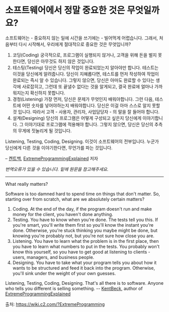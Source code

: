 # 소프트웨어에서 정말 중요한 것은 무엇일까요?

소프트웨어는 - 중요하지 않는 일에 시간을 쓰기에는 - 빌어먹게 어렵습니다.
그래서, 처음부터 다시 시작해서, 우리에게 절대적으로 중요한 것은 무엇입니까?

1. 코딩(Coding)
   궁극적으로, 프로그램이 실행되지 않거나, 고객을 위해 돈을 벌지 못한다면,
   당신은 아무것도 하지 않은 것입니다.
2. 테스팅(Testing)
   당신은 당신의 작업이 완료되었는지 알아야만 합니다. 테스트는 이것을 당신에게 알려줍니다.
   당신이 지혜롭다면, 테스트를 먼저 작성하여 작업이 완료되는 즉시 알 수 있습니다.
   그렇지 않으면, 당신은 아마도 완료할 수 있다는 생각에 사로잡히고, 그런데 또 끝낼수 없다는 것을 알게되고, 결국 완료에 얼마나 가까워지는지 확신하지 못합니다.
3. 경청(Listening)
   가장 먼저, 당신은 문제가 무엇인지 배워야합니다.
   그런 다음, 테스트에 어떤 숫자를 넣어야하는지 배워야합니다. 당신은 이걸 아마 스스로 알지 못할 것 입니다.
   따라서 고객 - 사용자, 관리자, 사업담당자 - 의 말을 잘 들어야 합니다.
4. 설계(Designing)
   당신의 프로그램은 어떻게 구성되고 싶은지 당신에게 이야기합니다.
   그 이야기대로 프로그램에 적용해야 합니다.
   그렇지 않으면, 당신은 당신의 추측의 무게에 짓눌리게 될 것입니다.

Listening, Testing, Coding, Designing. 이것이 소프트웨어의 전부입니다.
누군가 당신에게 다른 것을 이야기한다면, 무언가를 파는 것입니다.

– [켄트백](https://wiki.c2.com/?KentBeck), [ExtremeProgrammingExplained](https://wiki.c2.com/?ExtremeProgrammingExplained) 저자



*번역오류가 있을 수 있습니다. 밑에 원문을 참고해주세요.*

---
What really matters?

Software is too damned hard to spend time on things that don't matter.
So, starting over from scratch, what are we absolutely certain matters?
1. Coding. At the end of the day, if the program doesn't run and make money for the client, you haven't done anything.
2. Testing. You have to know when you're done. The tests tell you this. If you're smart, you'll write them first so you'll know the instant you're done. Otherwise, you're stuck thinking you maybe might be done, but knowing you're probably not, but you're not sure how close you are.
3. Listening. You have to learn what the problem is in the first place, then you have to learn what numbers to put in the tests. You probably won't know this yourself, so you have to get good at listening to clients - users, managers, and business people.
4. Designing. You have to take what your program tells you about how it wants to be structured and feed it back into the program. Otherwise, you'll sink under the weight of your own guesses.

Listening, Testing, Coding, Designing. That's all there is to software.
Anyone who tells you different is selling something.
-- [KentBeck](https://wiki.c2.com/?KentBeck), author of [ExtremeProgrammingExplained](https://wiki.c2.com/?ExtremeProgrammingExplained)

출처: https://wiki.c2.com/?ExtremeProgramming